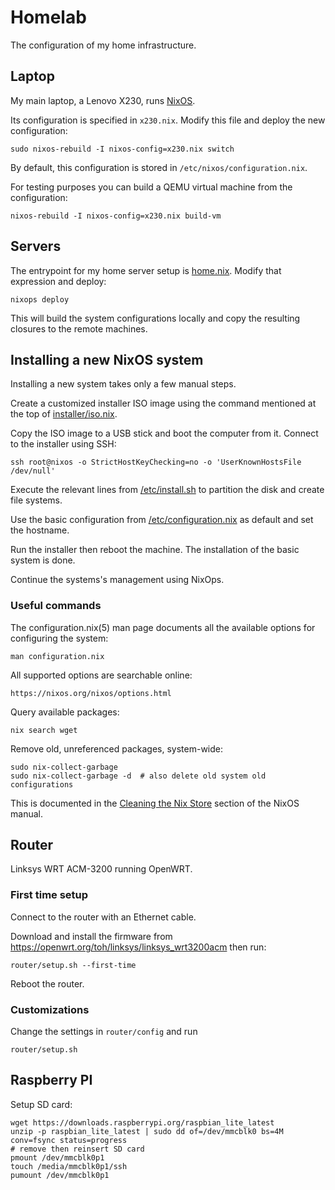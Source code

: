 # Homelab

The configuration of my home infrastructure.

## Laptop

My main laptop, a Lenovo X230, runs [NixOS](https://nixos.org/).

Its configuration is specified in `x230.nix`.  Modify this file and deploy the
new configuration:

    sudo nixos-rebuild -I nixos-config=x230.nix switch

By default, this configuration is stored in `/etc/nixos/configuration.nix`.

For testing purposes you can build a QEMU virtual machine from the configuration:

    nixos-rebuild -I nixos-config=x230.nix build-vm

## Servers

The entrypoint for my home server setup is [home.nix](home.nix).  Modify that
expression and deploy:

    nixops deploy

This will build the system configurations locally and copy the resulting
closures to the remote machines.

## Installing a new NixOS system

Installing a new system takes only a few manual steps.

Create a customized installer ISO image using the command mentioned at the top
of [installer/iso.nix](installer/iso.nix).

Copy the ISO image to a USB stick and boot the computer from it.  Connect to
the installer using SSH:

    ssh root@nixos -o StrictHostKeyChecking=no -o 'UserKnownHostsFile /dev/null'

Execute the relevant lines from [/etc/install.sh](installer/install.sh) to
partition the disk and create file systems.

Use the basic configuration from
[/etc/configuration.nix](installer/configuration.nix) as default and set the
hostname.

Run the installer then reboot the machine.  The installation of the basic
system is done.

Continue the systems's management using NixOps.


### Useful commands

The configuration.nix(5) man page documents all the available options for configuring the system:

    man configuration.nix

All supported options are searchable online:

    https://nixos.org/nixos/options.html

Query available packages:

    nix search wget

Remove old, unreferenced packages, system-wide:

    sudo nix-collect-garbage
    sudo nix-collect-garbage -d  # also delete old system old configurations

This is documented in the [Cleaning the Nix Store](https://nixos.org/nixos/manual/index.html#sec-nix-gc)
section of the NixOS manual.

## Router

Linksys WRT ACM-3200 running OpenWRT.

### First time setup

Connect to the router with an Ethernet cable.

Download and install the firmware from https://openwrt.org/toh/linksys/linksys_wrt3200acm then run:

    router/setup.sh --first-time

Reboot the router.

### Customizations

Change the settings in `router/config` and run

    router/setup.sh

## Raspberry PI

Setup SD card:

    wget https://downloads.raspberrypi.org/raspbian_lite_latest
    unzip -p raspbian_lite_latest | sudo dd of=/dev/mmcblk0 bs=4M conv=fsync status=progress
    # remove then reinsert SD card
    pmount /dev/mmcblk0p1
    touch /media/mmcblk0p1/ssh
    pumount /dev/mmcblk0p1

